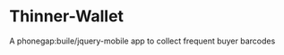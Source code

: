Thinner-Wallet
==============

A phonegap:buile/jquery-mobile app to collect frequent buyer barcodes